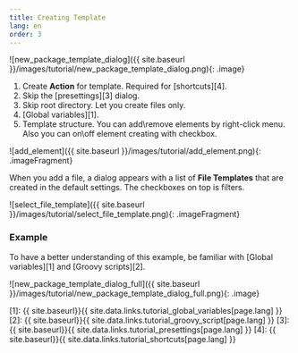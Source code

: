 ```yaml
---
title: Creating Template
lang: en
order: 3
---
```


![new_package_template_dialog]({{ site.baseurl }}/images/tutorial/new_package_template_dialog.png){: .image}

1. Create **Action** for template. Required for [shortcuts][4].
2. Skip the [presettings][3] dialog.
3. Skip root directory. Let you create files only.
4. [Global variables][1].
5. Template structure. You can add\remove elements by right-click menu. Also you can on\off element creating with checkbox.

![add_element]({{ site.baseurl }}/images/tutorial/add_element.png){: .imageFragment}

When you add a file, a dialog appears with a list of **File Templates** that are created in the default settings. The checkboxes on top is filters.

![select_file_template]({{ site.baseurl }}/images/tutorial/select_file_template.png){: .imageFragment}

### Example
To have a better understanding of this example, be familiar with  [Global variables][1] and [Groovy scripts][2].

![new_package_template_dialog_full]({{ site.baseurl }}/images/tutorial/new_package_template_dialog_full.png){: .image}


[1]: {{ site.baseurl}}{{ site.data.links.tutorial_global_variables[page.lang] }}
[2]: {{ site.baseurl}}{{ site.data.links.tutorial_groovy_script[page.lang] }}
[3]: {{ site.baseurl}}{{ site.data.links.tutorial_presettings[page.lang] }}
[4]: {{ site.baseurl}}{{ site.data.links.tutorial_shortcuts[page.lang] }}
